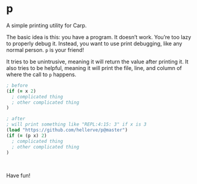 # p

A simple printing utility for Carp.

The basic idea is this: you have a program. It doesn’t work. You’re too lazy to
properly debug it. Instead, you want to use print debugging, like any normal
person. `p` is your friend!

It tries to be unintrusive, meaning it will return the value after printing it.
It also tries to be helpful, meaning it will print the file, line, and column
of where the call to `p` happens.

```clojure
; before
(if (= x 2)
  ; complicated thing
  ; other complicated thing
)

; after
; will print something like "REPL:4:15: 3" if x is 3
(load "https://github.com/hellerve/p@master")
(if (= (p x) 2)
  ; complicated thing
  ; other complicated thing
)
```

<br/>

Have fun!
